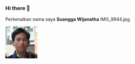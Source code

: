 ### Hi there 👋

Perkenalkan nama saya **Suangga Wijanatha**
IMG_9944.jpg

<img src="/IMG_9944.jpg" alt="Gambar 1" width="100"/>
